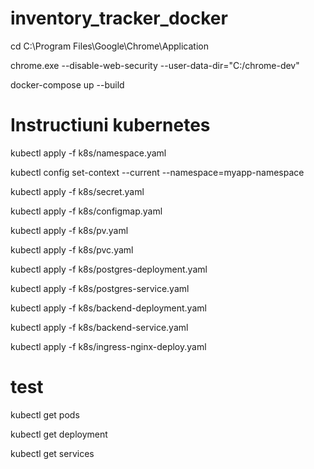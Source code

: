 ﻿# inventory_tracker_docker

cd C:\Program Files\Google\Chrome\Application

chrome.exe --disable-web-security --user-data-dir="C:/chrome-dev"

docker-compose up --build


# Instructiuni kubernetes

kubectl apply -f k8s/namespace.yaml

kubectl config set-context --current --namespace=myapp-namespace

kubectl apply -f k8s/secret.yaml

kubectl apply -f k8s/configmap.yaml

kubectl apply -f k8s/pv.yaml

kubectl apply -f k8s/pvc.yaml

kubectl apply -f k8s/postgres-deployment.yaml

kubectl apply -f k8s/postgres-service.yaml

kubectl apply -f k8s/backend-deployment.yaml

kubectl apply -f k8s/backend-service.yaml

kubectl apply -f k8s/ingress-nginx-deploy.yaml


# test

kubectl get pods

kubectl get deployment

kubectl get services


